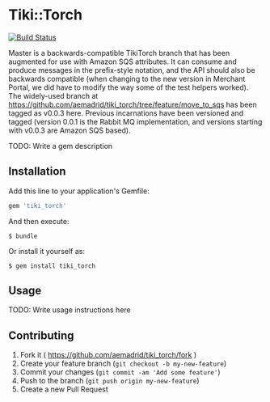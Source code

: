# Tiki::Torch

[![Build Status](https://travis-ci.org/aemadrid/tiki_torch.svg?branch=feature%2Fmove_to_sqs)](https://travis-ci.org/aemadrid/tiki_torch)

Master is a backwards-compatible TikiTorch branch that has been augmented for use with Amazon SQS attributes. It can consume and produce messages in the prefix-style notation, and the API should also be backwards compatible (when changing to the new version in Merchant Portal, we did have to modify the way some of the test helpers worked). The widely-used branch at https://github.com/aemadrid/tiki_torch/tree/feature/move_to_sqs has been tagged as v0.0.3 here. Previous incarnations have been versioned and tagged (version 0.0.1 is the Rabbit MQ implementation, and versions starting with v0.0.3 are Amazon SQS based).

TODO: Write a gem description

## Installation

Add this line to your application's Gemfile:

```ruby
gem 'tiki_torch'
```

And then execute:

    $ bundle

Or install it yourself as:

    $ gem install tiki_torch

## Usage

TODO: Write usage instructions here

## Contributing

1. Fork it ( https://github.com/aemadrid/tiki_torch/fork )
2. Create your feature branch (`git checkout -b my-new-feature`)
3. Commit your changes (`git commit -am 'Add some feature'`)
4. Push to the branch (`git push origin my-new-feature`)
5. Create a new Pull Request
